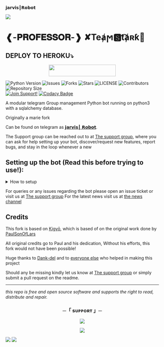 
 𝗷𝗮𝗿𝘃𝗶𝘀┃𝗥𝗼𝗯𝗼𝘁

<img src="https://te.legra.ph/file/9193eff9aaeb30b9c81e2.jpg"> 
 </p> 
 
# ❰-𝐏𝐑𝐎𝐅𝐄𝐒𝐒𝐎𝐑-❱ ✘Teⱥϻ🆂t͡ⱥʀƙ🔱
## DEPLOY TO HEROKU⤵️
<p align="center"><a href="https://heroku.com/deploy?template=https://github.com/iamproaf/jarvis"> <img src="https://img.shields.io/badge/Deploy%20To%20Heroku-pink?style=for-the-badge&logo=heroku" width="220" height="38.45"/></a></p>

![Python Version](https://img.shields.io/badge/python-3.10-green?style=for-the-badge&logo=appveyor)
![Issues](https://img.shields.io/github/issues/OdinRobot/OdinRobot?style=for-the-badge&logo=appveyor)
![Forks](https://img.shields.io/github/forks/OdinRobot/OdinRobot?style=for-the-badge&logo=appveyor)
![Stars](https://img.shields.io/github/stars/OdinRobot/OdinRobot?style=for-the-badge&logo=appveyor)
![LICENSE](https://img.shields.io/github/license/OdinRobot/OdinRobot?style=for-the-badge&logo=appveyor)
![Contributors](https://img.shields.io/github/contributors/OdinRobot/OdinRobot?style=for-the-badge&logo=appveyor)
![Repository Size](https://img.shields.io/github/repo-size/OdinRobot/OdinRobot?style=for-the-badge&logo=appveyor) </br>
[![Join Support!](https://img.shields.io/badge/Support%20Chat-SupportGroup-red)](https://t.me/Jarvis_Supports)
[![Codacy Badge](https://app.codacy.com/project/badge/Grade/cfb691a93a064d9ea753ef2b5fccf797)](https://www.codacy.com/manual/OdinRobot/OdinRobot?utm_source=github.com&amp;utm_medium=referral&amp;utm_content=OdinRobot/OdinRobot&amp;utm_campaign=Badge_Grade)

A modular telegram Group management Python bot running on python3 with a sqlalchemy database.

Originally a marie fork

Can be found on telegram as [𝗷𝗮𝗿𝘃𝗶𝘀┃ 𝗥𝗼𝗯𝗼𝘁](https://t.me/Jarvis_Security_bot).

The Support group can be reached out to at [The support group](https://t.me/Jarvis_Supports), where you can ask for help setting up your bot, discover/request new features, report bugs, and stay in the loop whenever a new 
## Setting up the bot (Read this before trying to use!):

<details>
  <summary>How to setup</summary>
  
- `git clone https://github.com/OdinRobot/OdinRobot`
- `cd OdinRobot`
- `cp sample_config.ini config.ini`
- *Fill in all the vars*
- `pip3 install -U -r requirements.txt`
- *And finally* `python3 -m tg_bot`

*Enjoy!*
</details>

For queries or any issues regarding the bot please open an issue ticket or visit us at [The support group](https://t.me/Jarvis_Supports) 
For the latest news visit us at [the news channel](https://t.me/Jarvis_Botz_update) 

## Credits
This fork is based on [Kigyō](https://github.com/Dank-del/EnterpriseALRobot), which is based of on the original work done by [PaulSonOfLars](https://github.com/PaulSonOfLars)

All original credits go to Paul and his dedication, Without his efforts, this fork would not have been possible!

Huge thanks to [Dank-del](https://github.com/Dank-del) and to [everyone else](https://github.com/OdinRobot/OdinRobot/graphs/contributors) who helped in making this project

Should any be missing kindly let us know at [The support group](https://t.me/Jarvis_Supports) or simply submit a pull request on the readme.

-------------------------------------------------------------------------------------
  

*this repo is free and open source software and supports the right to read, distribute and repair.*
<h3 align="center">
    ─「 sᴜᴩᴩᴏʀᴛ 」─
</h3>

<p align="center">
<a href="https://telegram.me/Jarvis_Supports"><img src="https://img.shields.io/badge/-Support%20Group-blue.svg?style=for-the-badge&logo=Telegram"></a>
</p>

<p align="center">
<a href="https://t.me/Jarvis_Botz_update"><img src="https://img.shields.io/badge/-telegram%20Channel-blue.svg?style=for-the-badge&logo=telegram"></a>
</p>


<img src="https://user-images.githubusercontent.com/73097560/115834477-dbab4500-a447-11eb-908a-139a6edaec5c.gif">
<img src="https://user-images.githubusercontent.com/73097560/115834477-dbab4500-a447-11eb-908a-139a6edaec5c.gif">

